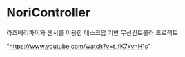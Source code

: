 # NoriController
라즈베리파이와 센서를 이용한  데스크탑 기반 무선컨트롤러 프로젝트

"https://www.youtube.com/watch?v=t_fK7xvhH1s"
